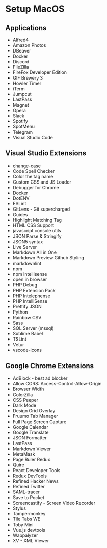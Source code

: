 # Setup MacOS

## Applications

* Alfred4
* Amazon Photos
* DBeaver
* Docker
* Discord
* FileZilla
* FireFox Developer Edition
* GIF Brewery 3
* Howler Timer
* iTerm
* Jumpcut
* LastPass
* Magnet
* Opera
* Slack
* Spotify
* SpotMenu
* Telegram
* Visual Studio Code

## Visual Studio Extensions

* change-case
* Code Spell Checker
* Color the tag name
* Custom CSS and JS Loader
* Debugger for Chrome
* Docker
* DotENV
* ESLint
* GitLens - Git supercharged
* Guides
* Highlight Matching Tag
* HTML CSS Support
* javascript console utils
* JSON Parse & Stringify
* JSON5 syntax
* Live Server
* Markdown All in One
* Markdown Preview Github Styling
* markdownlint
* npm
* npm Intellisense
* open in browser
* PHP Debug
* PHP Extension Pack
* PHP Intelephense
* PHP IntelliSense
* Prettify JSON
* Python
* Rainbow CSV
* Sass
* SQL Server (mssql)
* Sublime Babel
* TSLint
* Vetur
* vscode-icons

## Google Chrome Extensions

* AdBlock - best ad blocker
* Allow CORS: Access-Control-Allow-Origin
* Browser Width
* ColorZilla
* CSS Peeper
* Dark Mode
* Design Grid Overlay
* Fruumo Tab Manager
* Full Page Screen Capture
* Google Calendar
* Google Translate
* JSON Formatter
* LastPass
* Markdown Viewer
* MetaMask
* Page Ruler Redux
* Quire
* React Developer Tools
* Redux DevTools
* Refined Hacker News
* Refined Twitter
* SAML-tracer
* Save to Pocket
* Screencastify - Screen Video Recorder
* Stylus
* Tampermonkey
* Tile Tabs WE
* Toby Mini
* Vue.js devtools
* Wappalyzer
* XV - XML Viewer
